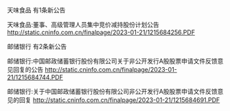 天味食品 有1条新公告 

天味食品:董事、高级管理人员集中竞价减持股份计划公告 http://static.cninfo.com.cn/finalpage/2023-01-21/1215684256.PDF 

邮储银行 有2条新公告 

邮储银行:中国邮政储蓄银行股份有限公司关于非公开发行A股股票申请文件反馈意见回复的公告 http://static.cninfo.com.cn/finalpage/2023-01-21/1215684744.PDF 

邮储银行:关于中国邮政储蓄银行股份有限公司非公开发行A股股票申请文件反馈意见的回复 http://static.cninfo.com.cn/finalpage/2023-01-21/1215684691.PDF 

